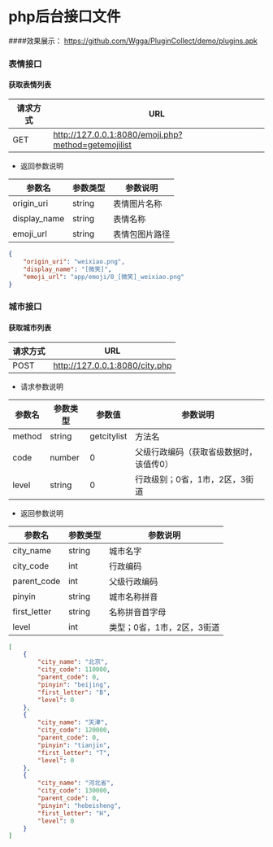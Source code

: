 # php后台接口文件

####效果展示：
https://github.com/Wgga/PluginCollect/demo/plugins.apk

### 表情接口

#### 获取表情列表

| 请求方式 | URL                                                 |
| -------- | --------------------------------------------------- |
| GET      | http://127.0.0.1:8080/emoji.php?method=getemojilist |

- 返回参数说明

| 参数名 | 参数类型 | 参数说明 |
| ------ | ---------- | --------- |
| origin_uri | string | 表情图片名称 |
| display_name | string     | 表情名称 |
| emoji_url | string | 表情包图片路径 |

```json
{
    "origin_uri": "weixiao.png",
    "display_name": "[微笑]",
    "emoji_url": "app/emoji/0_[微笑]_weixiao.png"
}
```

### 城市接口

#### 获取城市列表

| 请求方式 | URL                            |
| -------- | ------------------------------- |
| POST      | http://127.0.0.1:8080/city.php  |

- 请求参数说明

| 参数名 | 参数类型 | 参数值 | 参数说明 |
| ------ | ---------- | --------- | --------- |
| method | string | getcitylist | 方法名 |
| code | number | 0 | 父级行政编码（获取省级数据时，该值传0）
| level | string | 0 | 行政级别；0省，1市，2区，3街道 |

- 返回参数说明

| 参数名       | 参数类型 | 参数说明                   |
| ------------ | -------- | -------------------------- |
| city_name    | string   | 城市名字                   |
| city_code    | int      | 行政编码                   |
| parent_code  | int      | 父级行政编码               |
| pinyin       | string   | 城市名称拼音               |
| first_letter | string   | 名称拼音首字母             |
| level        | int      | 类型；0省，1市，2区，3街道 |

```json
[
    {
        "city_name": "北京",
        "city_code": 110000,
        "parent_code": 0,
        "pinyin": "beijing",
        "first_letter": "B",
        "level": 0
    },
    {
        "city_name": "天津",
        "city_code": 120000,
        "parent_code": 0,
        "pinyin": "tianjin",
        "first_letter": "T",
        "level": 0
    },
    {
        "city_name": "河北省",
        "city_code": 130000,
        "parent_code": 0,
        "pinyin": "hebeisheng",
        "first_letter": "H",
        "level": 0
    }
]
```